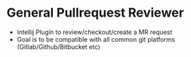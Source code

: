 # General Pullrequest Reviewer

* Intellij Plugin to review/checkout/create a MR request
* Goal is to be compatible with all common git platforms (Gitlab/Github/Bitbucket etc)
























